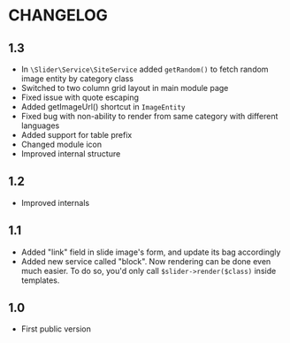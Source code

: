 CHANGELOG
=========

1.3
---

 * In `\Slider\Service\SiteService` added `getRandom()` to fetch random image entity by category class
 * Switched to two column grid layout in main module page
 * Fixed issue with quote escaping
 * Added getImageUrl() shortcut in `ImageEntity`
 * Fixed bug with non-ability to render from same category with different languages
 * Added support for table prefix
 * Changed module icon
 * Improved internal structure

1.2
---

 * Improved internals

1.1
---

 * Added "link" field in slide image's form, and update its bag accordingly
 * Added new service called "block". Now rendering can be done even much easier. 
   To do so, you'd only call `$slider->render($class)` inside templates.

1.0
---

 * First public version